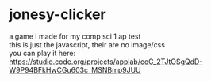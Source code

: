 # jonesy-clicker
a game i made for my comp sci 1 ap test  
this is just the javascript, their are no image/css  
you can play it here: https://studio.code.org/projects/applab/coC_2TJtOSgQdD-W9P94BFkHwCGu603c_MSNBmp9JUU 
